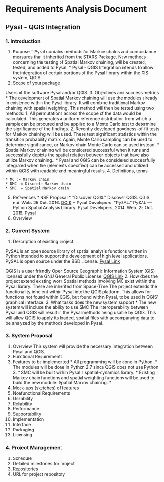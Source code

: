 # Requirements Analysis Document
## Pysal - QGIS Integration

### 1. Introduction
  1. Purpose
    * Pysal contains methods for Markov chains and concordance measures that it inherited from the STARS Package. New methods concerning the testing of Spatial Markov chaining, will be created, tested, and added to Pysal.
    * Pysal - QGIS Integration intends to allow the integration of certain portions of the Pysal library within the GIS system, QGIS.
  2. Scope of your package
  
  Users of the software Pysal and/or QGIS.
  3. Objectives and success metrics 
    * The development of Spatial Markov chaining will use the modules already in existence within the Pysal library. It will combine traditional Markov chaining with spatial weighting. This method will then be tested using two methods:
      1. All permutations across the scope of the data would be calculated. This generates a uniform reference distribution from which a sample can be procured and be applied to a Monte Carlo test to determine the significance of the findings.
      2. Recently developed goodness-of-fit tests for Markov chaining will be used. These test significant statistics within the transition probability matrix. Again, Monte Carlo sampling can be used to determine significance, or Markov chain Monte Carlo can be used instead.
    * Spatial Markov chaining will be considered successful when it runs and successfully depicts the spatial relation between objects that have also utilize Markov chaining.. 
    * Pysal and QGIS can be considered successfully integrated when the (elements specified) can be accessed and utilized within QGIS with readable and meaningful results. 
  4. Definitions, terms
  
    * MC := Markov chain
    * DMC := Discrete Markov chain
    * SMC := Spatial Markov chain
  
  5. References
    * NSF Proposal
    * "Discover QGIS." Discover QGIS. QGIS, n.d. Web. 25 Oct. 2016. [QGIS](http://www.qgis.org/en/site/about/index.html)
    * Pysal Developers. "PySAL." PySAL — Python Spatial Analysis Library. Pysal Developers, 2014. Web. 25 Oct. 2016. [Pysal](http://pysal.readthedocs.io/en/latest/index.html)
  6. Overview
  
### 2. Current System
  1. Description of existing project
  
  PySAL is an open source library of spatial analysis functions written in Python intended to support the development of high level applications. PySAL is open source under the BSD License. [Pysal Link](http://pysal.readthedocs.io/en/latest/index.html)
  
  QGIS is a user friendly Open Source Geographic Information System (GIS) licensed under the GNU General Public License. [QGIS Link](http://www.qgis.org/en/site/about/index.html)
  2. How does the project extend existing work
  Spatial methods involving MC exist within the Pysal library. These are inherited from Space-Time 
  The project extends the functionality inherent within Pysal into the QGIS platform. This allows for functions not found within QGIS, but found within Pysal, to be used in QGIS' graphical interface.
  3. What tasks does the new system support
    * The new system will include the ability to use SMC
  The interoperability between Pysal and QGIS will result in the Pysal methods being usable by QGIS. This will allow QGIS to apply its loaded, spatial files with accompanying data to be analyzed by the methods developed in Pysal.
  
### 3. System Proposal
1. Overview
This system will provide the necessary integration between Pysal and QGIS.
2. Functional Requirements
  1. Features to be implemented
    * All programming will be done in Python.
    * The modules will be done in Python 2.7 since QGIS does not use Python 3.
    * SMC will be built within Pysal's spatial-dynamics library.
    * Existing Markov chain functions and spatial weighting functions will be used to build the new module: Spatial Markov chaining.
    * 
  2. Mock-ups (sketches) of features
3. Nonfunctional Requirements
  1. Useability
  2. Reliability
  3. Performance
  4. Supportability
  5. Implementation
  6. Interface
  7. Packaging
  8. Licensing
           
### 4. Project Management
1. Schedule
  1. Detailed milestones for project
2. Repositories
  1. URL for project repository

